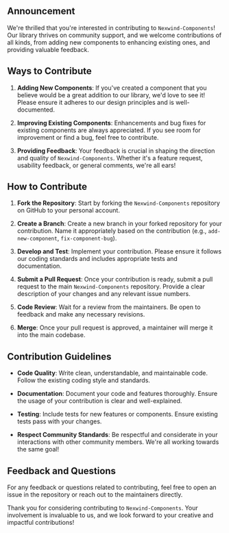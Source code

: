  ## Announcement
We're thrilled that you're interested in contributing to `Nexwind-Components`! Our library thrives on community support, and we welcome contributions of all kinds, from adding new components to enhancing existing ones, and providing valuable feedback.

## Ways to Contribute

1. **Adding New Components**: If you've created a component that you believe would be a great addition to our library, we'd love to see it! Please ensure it adheres to our design principles and is well-documented.

2. **Improving Existing Components**: Enhancements and bug fixes for existing components are always appreciated. If you see room for improvement or find a bug, feel free to contribute.

3. **Providing Feedback**: Your feedback is crucial in shaping the direction and quality of `Nexwind-Components`. Whether it's a feature request, usability feedback, or general comments, we're all ears!

## How to Contribute

1. **Fork the Repository**: Start by forking the `Nexwind-Components` repository on GitHub to your personal account.

2. **Create a Branch**: Create a new branch in your forked repository for your contribution. Name it appropriately based on the contribution (e.g., `add-new-component`, `fix-component-bug`).

3. **Develop and Test**: Implement your contribution. Please ensure it follows our coding standards and includes appropriate tests and documentation.

4. **Submit a Pull Request**: Once your contribution is ready, submit a pull request to the main `Nexwind-Components` repository. Provide a clear description of your changes and any relevant issue numbers.

5. **Code Review**: Wait for a review from the maintainers. Be open to feedback and make any necessary revisions.

6. **Merge**: Once your pull request is approved, a maintainer will merge it into the main codebase.

## Contribution Guidelines

- **Code Quality**: Write clean, understandable, and maintainable code. Follow the existing coding style and standards.

- **Documentation**: Document your code and features thoroughly. Ensure the usage of your contribution is clear and well-explained.

- **Testing**: Include tests for new features or components. Ensure existing tests pass with your changes.

- **Respect Community Standards**: Be respectful and considerate in your interactions with other community members. We're all working towards the same goal!

## Feedback and Questions

For any feedback or questions related to contributing, feel free to open an issue in the repository or reach out to the maintainers directly.

Thank you for considering contributing to `Nexwind-Components`. Your involvement is invaluable to us, and we look forward to your creative and impactful contributions!
